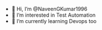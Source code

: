 - 👋 Hi, I’m @NaveenGKumar1996
- 👀 I’m interested in Test Automation
- 🌱 I’m currently learning Devops too

